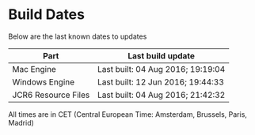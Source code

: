 # Build Dates

Below are the last known dates to updates

Part | Last build update
-----|-----
Mac Engine | Last built: 04 Aug 2016; 19:19:04
Windows Engine | Last built: 12 Jun 2016; 19:44:33
JCR6 Resource Files | Last built: 04 Aug 2016; 21:42:32
All times are in CET (Central European Time: Amsterdam, Brussels, Paris, Madrid)



